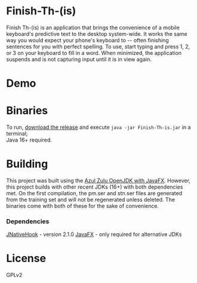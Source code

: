 # Finish-Th-(is)
Finish Th-(is) is an application that brings the convenience of a mobile keyboard's predictive text to the desktop system-wide. It works the same way you would expect your phone's keyboard to -- often finishing sentences for you with perfect spelling. To use, start typing and press 1, 2, or 3 on your keyboard to fill in a word. When minimized, the application suspends and is not capturing input until it is in view again.
# Demo
# Binaries
To run, [download the release](https://github.com/ncullmann/Finish-Th-is/releases/download/v0.1.0/Finish-Th-is.jar) and execute `java -jar Finish-Th-is.jar` in a terminal;<br>Java 16+ required.
# Building
This project was built using the [Azul Zulu OpenJDK with JavaFX](https://www.azul.com/downloads/?package=jdk-fx). 
However, this project builds with other recent JDKs (16+) with both dependencies met. On the first compilation, the pm.ser and stn.ser files are generated from the training set and will not be regenerated unless deleted. The binaries come with both of these for the sake of convenience.
### Dependencies
[JNativeHook](https://github.com/kwhat/jnativehook) - version 2.1.0
[JavaFX](https://openjfx.io/) - only required for alternative JDKs<br>
# License
GPLv2
